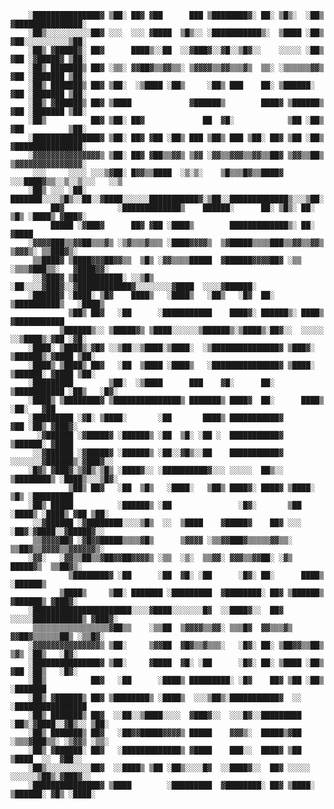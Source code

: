                                                                                                     
                                                                                                    
                                                                                                    
                                                                                                    
                                                                                                    
        ░███████████████▓ ▒██░ ██▓ ▓██      ███ ▒████████▓░ ██░ ▒█▒░  ░██▒ ▓███████████████░        
        ░██▒░░░░░░░░░░██▓ ░░░  ░░░ ▓████  ▒█▒░░ ░███████████▒░  ▒████ ░██▒ ▓██░░░░░░░░░░▒██░        
        ░██▒ ▓█████▓░ ██▓      ████▒░░██  ░░▓███▓░░▓█░░▒█▓░░    ░░░░░ ░██▒ ▓██ ░▓█████▓ ▒██░        
        ░██▒ ███████▒ ██▓ ░▒▒░ ▓▓██▓▒▒▓▓▒▒░ ▒▓▓▓▓▒▒▓▓▒▒▒▓▒  ▒▒░ ░▒▒▒▒▒▒▓▓▒ ▓██ ░███████ ▒██░        
        ░██▒ ███████▒ ██▓ ▒██░  ░▒████ ░██▒     ░██▒ ███    ██░ ▒██████░   ▓██ ░███████ ▒██░        
        ░██▒ ▓██████▒ ██▓ ▒████             ▓██████▒        ████▓ ▒██████▒ ▓██ ░███████ ▒██░        
        ░██▒          ██▓ ▒██░ ██▓             ██  ▓█░            ▒██ ░██▒ ▓██          ▒██░        
        ░███████████████▓ ▒██░ ██▓ ▓██ ░██▒ ███ ▒██▒ ███ ▒██░ ██▓ ▒██ ░██▒ ▓███████████████░        
        ░▓▓▓▓▓▓▓▓▓▓▓▓▓▓▓▒ ▒██░ ██▓ ▓██▒▒▓▓▒ ▒▓▓ ░▓▓▒▒▓▓▓▒▒▓▓▒▒██▓ ▒▓▓▒▒██▒ ▒▓▓▓▓▓▓▓▓▓▓▓▓▓▓▓░        
         ░░░     ░░░░ ░░░▒▓██░ █▓▓▒▒████  ░▒░▒░    ▒█▒▒▒█▓▒▒████▓ ░░░████▓▒▒░░▒░░▒░░░   ░░▒         
        ░██▒ ░░░ ░██░ ███████░░░░▒█▒░░██░░▓████░░░░░░███████████▓░▒██░░█████████████▒░░░▒██░        
             ██▓            ░█████████████▒    ██████░      ██░ ▒█▒░ ██░ ▒█▒ ░████▒ ▓███▓░          
             █████ ░▓███▓      ██▓ ▓██ ░████▒        █████████████▒░ ██░          ▓████             
        ░▓▓▓▓███▒▒▓▓██▒▒▒▓▒ ░▒▓▒▒▒▓▒▒▒ ░████▓▓▓▓▒  ▒▓█████▒▒▒▒███▒▒▓▓▒▒▓▓▒ ▒▓▓▓▒░ ▒▒███▓▒░          
         ▒▒████▓ ▒████▓▓▓██▓▓▒▒  ▒█▒ ░▓▓▒▒▒▒█████  ▓██████▓▓▓▓██▓ ░▒▒ ░▒▒▒▓███▒▒░   ▓████▓▓░        
         ░░▓███▓ ▒███████████░ ░░▒█▒ ░██░░░░▓███▓░░▓████████████▓░░░░░░░░▓████  ░░░░▓██████░        
        ░██████▓ ░████░ ▒█▓    ████▒   ░████▒   ░██▒   ░█▓  ██░ ▒██████████▒   ░████▒               
                 ▒██▒ ██▓   ░██      ░███████████    ████▓░ ██████▒░ ████▒ ▓███████████             
               ▒██████▒░░ ▒█████▓▒ ▒████░░░░░░▒██████▒░▒████▒░██▓░░  ░░░░░ ░░▒████▒░▓██ ░▓█░        
        ░████░ ▒████▒░▓█▓ ░░▒██░░▒████░▒████░  ░▒███████████████▓ ▒███▓░ ▒██████▒░▓████ ▒██░        
        ░████▒ ▒████▒ ██▓   ░██  ▒████ ░████▒   ░███████████████▓ ▒████░ ▒██████░ ▓████ ▒██░        
        ░█████████        ▒██░  ░▒████      ███    ▓█░      ██░   ▒███████████ ░██▒   ░█▓░          
        ░████▒ ▒████████▓ ▒███████████████▒ ███████▒ ████▓  ██░      ████▒   ░██░   ▓██             
        ░█████████ ░▓█░ ▒████░       ░██       ████▒ ███████████▓          ▓██ ░██▒ ▓███▓░          
          ░▓██████ ░▓█████▓ ░██████▒ ░██  ▒█░ ░██ ░  ███████████▓        ▒██████░ ▓████             
         ░░▓██████ ░▓█████▓ ░██████▒ ░██░░▓█▒░░██    ███████████▓ ░░░░░░░▓██████▒░▓███▓░░           
        ░█▓▒ ▓███▓░▒▓█▒░▒█▒ ░████▓░░ ░██████████▓░░░ ░░░░░  ██▒░░ ▒████████▒ ░████▒░░░▒█▓░          
                 ▒██▒ ██▓   ░██  ▒█▒   ░████░   ▒██▒ ████▓░ ████▓ ▒████░ ▒█▒ ░█████████             
        ░██▒ █████          ░██████▒ ░██               ░█▓░       ▒██ ░████▒ ░████▒ ▓██ ▒██░        
         ░░▓██████ ░▓████████░░░░▒█▒  ░░  ▒████    ▓█████▓    ██▓ ░░░ ░██▓░▓████░░▓█████▓░░         
         ▒▒▓▓▓▓██▓ ░▓█▓▓█████▒▒▒▒▓█▒      ▒▓▓▓▓ ░▒▒▓▓███▓▒▒▒▒▒▓▓▒▒░  ▒▒██▓▒▒▓▓▓▓▒▒▓▓▓▓▓▓▒░          
        ░▓▓░   ░▓▓▒▒██▒▒▓██▓▓██▓▓▓▓▒ ░▒▒  ░▒░  ▒▒▓▓░ ▓▓▓▒▒▓▓██░ ░▓▒  █████▓▒  ▒▒██▓▒░               
                 ▒████████▓ ░██      ░██  ▓█░ ░██      ░█▓░ ██░      ████▒   ░██████▒               
               ▒████▒     ▒██░ ███████ ░█████████  ▓████████░ ██▓ ▒██████▒ ▓██████▒ ▓███▓░          
        ░██████████████████████░░░░▓████░░░░░░░█▓  ░░████▓░░  ██▓ ░░░░░███████████▒ ▓███▓░          
         ▒▒▒▒▒▒▒▒▒▒▒▒▒▒▒▒▒▓██▒▒    ░▒▒██  ▒▓▓▓▓▒▒▓▓░ ▒▒▒█▓  ▓▓▒▒▒▓▒  ▓▓██▓▒▒▒▒▒▒██▒ ░▒▒█▓░          
        ░▓▓▓▓▓▓▓▓▓▓▓▓▓▓▓▒ ▒██░     ▒▓▓██  ▓█▓▒▒▓▒▒▒░   ░█▓░ ██░ ▒██▓▓▒▒██▒ ▒▓▒ ░██▒   ░█▓░          
        ░███████████████▓ ▒██░     ▓████  ▓█░ ░██      ░█▓░ ██░ ▒████ ░██▒ ▓██ ░██▒   ░█▓░          
        ░██▒          ██▓   ░██      ░████▒ █████████░ ░█▓    ██▓ ▒██ ░██▒     ░███████             
        ░██▒ ▓██████▒ ██▓ ▒████████▒ ░████▒  ░░░▒██▒░███████████▓  ░░ ░████████████████             
        ░██▒ ███████▒ ██▓  ░░██░░▒████░░░░  ▓███▓░░  ░░░█▓░░█████████ ░██▒░▓████░░▓█▒░░ ▒██░        
        ░██▒ ███████▒ ██▓   ░██▓▓█████▓▓▓▓▒ █████    ▓▓▓▒░  █████▒▓██ ░▒▒▒▓███▒▒░ ░▒▓▓▒ ░▒▒░        
        ░██▒ ▓██████░ ██▓   ░█████████████▒ ▓████    ███░░  ████▓ ▒██    ▒████  ░░  ▓██░░           
        ░██▒░░░░░░░░░░██▓  ░░████▒ ▒██ ░██▒░░░░█▓  ░░████▓░░  ██▓ ░░░░░  ░░░░░░▒██▒░▓███▓░░         
        ░███████████████▓ ▒████        ░█████████  ▓████████░ ██▓ ▒████░ ▒██████░ ▓█▒ ░████░        
                                                                                                    
                                                                                                    
                                                                                                    
                                                                                                    
                                                                                                    
